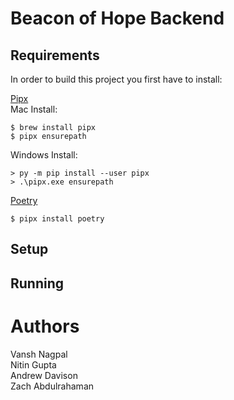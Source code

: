 # Beacon of Hope Backend

## Requirements
In order to build this project you first have to install:  
  
[Pipx](https://pipx.pypa.io/)  
Mac Install:
```
$ brew install pipx
$ pipx ensurepath
``` 
Windows Install:  
```
> py -m pip install --user pipx
> .\pipx.exe ensurepath
```
[Poetry](https://python-poetry.org/)    
```
$ pipx install poetry
```
## Setup

## Running

# Authors
Vansh Nagpal  
Nitin Gupta  
Andrew Davison  
Zach Abdulrahaman